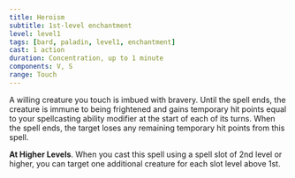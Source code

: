 ```yaml
---
title: Heroism
subtitle: 1st-level enchantment
level: level1
tags: [bard, paladin, level1, enchantment]
cast: 1 action
duration: Concentration, up to 1 minute
components: V, S
range: Touch
---
```

A willing creature you touch is imbued with bravery. Until the spell ends, the creature is immune to being frightened and gains temporary hit points equal to your spellcasting ability modifier at the start of each of its turns. When the spell ends, the target loses any remaining temporary hit points from this spell.

**At Higher Levels**. When you cast this spell using a spell slot of 2nd level or higher, you can target one additional creature for each slot level above 1st.
